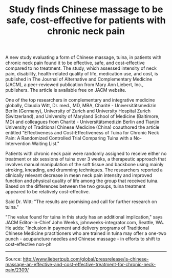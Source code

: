 ﻿---
layout: post
title: 'Study finds Chinese massage to be safe, cost-effective for patients with chronic neck pain'
---

<p>A new study evaluating a form of Chinese massage, tuina, in patients with chronic neck pain found it to be effective, safe, and cost-effective compared to no treatment. The study, which assessed intensity of neck pain, disability, health-related quality of life, medication use, and cost, is published in The Journal of Alternative and Complementary Medicine (JACM), a peer-reviewed publication from Mary Ann Liebert, Inc., publishers. The article is available free on JACM website.</p>

<p>One of the top researchers in complementary and integrative medicine globally, Claudia Witt, Dr. med., MD, MBA, Charité - Universitätsmedizin Berlin (Germany), University of Zurich and University Hospital Zurich (Switzerland), and University of Maryland School of Medicine (Baltimore, MD) and colleagues from Charité - Universitätsmedizin Berlin and Tianjin University of Traditional Chinese Medicine (China) coauthored the article entitled "Effectiveness and Cost-Effectiveness of Tuina for Chronic Neck Pain: A Randomized Controlled Trial Comparing Tuina with a No-Intervention Waiting List."</p>

<p>Patients with chronic neck pain were randomly assigned to receive either no treatment or six sessions of tuina over 3 weeks, a therapeutic approach that involves manual manipulation of the soft tissue and backbone using mainly stroking, kneading, and drumming techniques. The researchers reported a clinically relevant decrease in mean neck pain intensity and improved function and physical quality of life among the group that received tuina. Based on the differences between the two groups, tuina treatment appeared to be relatively cost-effective.</p>

<p>Said Dr. Witt: "The results are promising and call for further research on tuina."</p>

<p>"The value found for tuina in this study has an additional implication," says JACM Editor-in-Chief John Weeks, johnweeks-integrator.com, Seattle, WA. He adds: "Inclusion in payment and delivery programs of Traditional Chinese Medicine practitioners who are trained in tuina may offer a one-two punch - acupuncture needles and Chinese massage - in efforts to shift to cost-effective non-ph</p>

***
Source: http://www.liebertpub.com/global/pressrelease/is-chinese-massage-an-effective-and-cost-effective-treatment-for-chronic-neck-pain/2309/